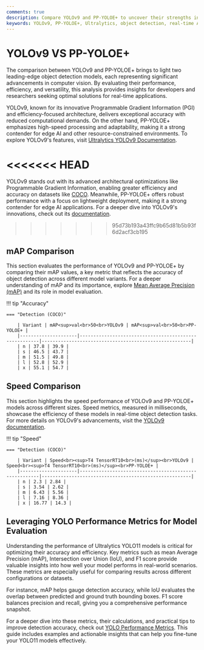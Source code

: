 ```yaml
---
comments: true
description: Compare YOLOv9 and PP-YOLOE+ to uncover their strengths in object detection, real-time AI, and edge AI applications. Discover how these state-of-the-art models perform in terms of accuracy, speed, and computational efficiency for advanced computer vision tasks.
keywords: YOLOv9, PP-YOLOE+, Ultralytics, object detection, real-time AI, edge AI, computer vision, model comparison, efficiency, accuracy
---
```


# YOLOv9 VS PP-YOLOE+

The comparison between YOLOv9 and PP-YOLOE+ brings to light two leading-edge object detection models, each representing significant advancements in computer vision. By evaluating their performance, efficiency, and versatility, this analysis provides insights for developers and researchers seeking optimal solutions for real-time applications.

YOLOv9, known for its innovative Programmable Gradient Information (PGI) and efficiency-focused architecture, delivers exceptional accuracy with reduced computational demands. On the other hand, PP-YOLOE+ emphasizes high-speed processing and adaptability, making it a strong contender for edge AI and other resource-constrained environments. To explore YOLOv9's features, visit [Ultralytics YOLOv9 Documentation](https://docs.ultralytics.com/models/yolov9/).

# <<<<<<< HEAD

YOLOv9 stands out with its advanced architectural optimizations like Programmable Gradient Information, enabling greater efficiency and accuracy on datasets like [COCO](https://docs.ultralytics.com/datasets/detect/coco/). Meanwhile, PP-YOLOE+ offers robust performance with a focus on lightweight deployment, making it a strong contender for edge AI applications. For a deeper dive into YOLOv9's innovations, check out its [documentation](https://docs.ultralytics.com/models/yolov9/).

> > > > > > > 95d73b193a43ffc9b65d81b5b93f6d2acf3cb195

## mAP Comparison

This section evaluates the performance of YOLOv9 and PP-YOLOE+ by comparing their mAP values, a key metric that reflects the accuracy of object detection across different model variants. For a deeper understanding of mAP and its importance, explore [Mean Average Precision (mAP)](https://www.ultralytics.com/glossary/mean-average-precision-map) and its role in model evaluation.

!!! tip "Accuracy"

    === "Detection (COCO)"

    	| Variant | mAP<sup>val<br>50<br>YOLOv9 | mAP<sup>val<br>50<br>PP-YOLOE+ |
    	|---------------------|-------------------------------------------------------|-------------------------------------------------------|
    	| n | 37.8 | 39.9 |
    	| s | 46.5 | 43.7 |
    	| m | 51.5 | 49.8 |
    	| l | 52.8 | 52.9 |
    	| x | 55.1 | 54.7 |

## Speed Comparison

This section highlights the speed performance of YOLOv9 and PP-YOLOE+ models across different sizes. Speed metrics, measured in milliseconds, showcase the efficiency of these models in real-time object detection tasks. For more details on YOLOv9's advancements, visit the [YOLOv9 documentation](https://docs.ultralytics.com/models/yolov9/).

!!! tip "Speed"

    === "Detection (COCO)"

    	| Variant | Speed<br><sup>T4 TensorRT10<br>(ms)</sup><br>YOLOv9 | Speed<br><sup>T4 TensorRT10<br>(ms)</sup><br>PP-YOLOE+ |
    	|---------------------|-------------------------------------------------------|-------------------------------------------------------|
    	| n | 2.3 | 2.84 |
    	| s | 3.54 | 2.62 |
    	| m | 6.43 | 5.56 |
    	| l | 7.16 | 8.36 |
    	| x | 16.77 | 14.3 |

## Leveraging YOLO Performance Metrics for Model Evaluation

Understanding the performance of Ultralytics YOLO11 models is critical for optimizing their accuracy and efficiency. Key metrics such as mean Average Precision (mAP), Intersection over Union (IoU), and F1 score provide valuable insights into how well your model performs in real-world scenarios. These metrics are especially useful for comparing results across different configurations or datasets.

For instance, mAP helps gauge detection accuracy, while IoU evaluates the overlap between predicted and ground truth bounding boxes. F1 score balances precision and recall, giving you a comprehensive performance snapshot.

For a deeper dive into these metrics, their calculations, and practical tips to improve detection accuracy, check out [YOLO Performance Metrics](https://docs.ultralytics.com/guides/yolo-performance-metrics). This guide includes examples and actionable insights that can help you fine-tune your YOLO11 models effectively.
